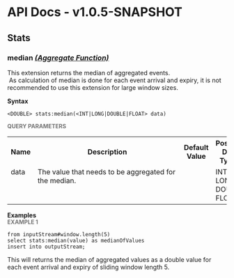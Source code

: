 # API Docs - v1.0.5-SNAPSHOT

## Stats

### median *<a target="_blank" href="https://wso2.github.io/siddhi/documentation/siddhi-4.0/#aggregate-function">(Aggregate Function)</a>*

<p style="word-wrap: break-word">This extension returns the median of aggregated events.<br>&nbsp;As calculation of median is done for each event arrival and expiry, it is not recommended to use this extension for large window sizes. </p>

<span id="syntax" class="md-typeset" style="display: block; font-weight: bold;">Syntax</span>
```
<DOUBLE> stats:median(<INT|LONG|DOUBLE|FLOAT> data)
```

<span id="query-parameters" class="md-typeset" style="display: block; color: rgba(0, 0, 0, 0.54); font-size: 12.8px; font-weight: bold;">QUERY PARAMETERS</span>
<table>
    <tr>
        <th>Name</th>
        <th style="min-width: 20em">Description</th>
        <th>Default Value</th>
        <th>Possible Data Types</th>
        <th>Optional</th>
        <th>Dynamic</th>
    </tr>
    <tr>
        <td style="vertical-align: top">data</td>
        <td style="vertical-align: top; word-wrap: break-word">The value that needs to be aggregated for the median.</td>
        <td style="vertical-align: top"></td>
        <td style="vertical-align: top">INT<br>LONG<br>DOUBLE<br>FLOAT</td>
        <td style="vertical-align: top">No</td>
        <td style="vertical-align: top">No</td>
    </tr>
</table>

<span id="examples" class="md-typeset" style="display: block; font-weight: bold;">Examples</span>
<span id="example-1" class="md-typeset" style="display: block; color: rgba(0, 0, 0, 0.54); font-size: 12.8px; font-weight: bold;">EXAMPLE 1</span>
```
from inputStream#window.length(5)
select stats:median(value) as medianOfValues
insert into outputStream;
```
<p style="word-wrap: break-word">This will returns the median of aggregated values as a double value for each event arrival and expiry of sliding window length 5.</p>

